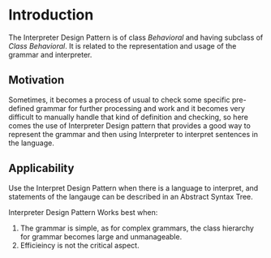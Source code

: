 # Introduction
The Interpreter Design Pattern is of class _Behavioral_ and having subclass of _Class Behavioral_. It is related to the representation and usage of the grammar and interpreter.

## Motivation
Sometimes, it becomes a process of usual to check some specific pre-defined grammar for further processing and work and it becomes very difficult to manually handle that kind of definition and checking, so here comes the use of Interpreter Design pattern that provides a good way to represent the grammar and then using Interpreter to interpret sentences in the language.

## Applicability
Use the Interpret Design Pattern when there is a language to interpret, and statements of the langauge can be described in an Abstract Syntax Tree.

Interpreter Design Pattern Works best when:
1. The grammar is simple, as for complex grammars, the class hierarchy for grammar becomes large and unmanageable.
2. Efficieincy is not the critical aspect.